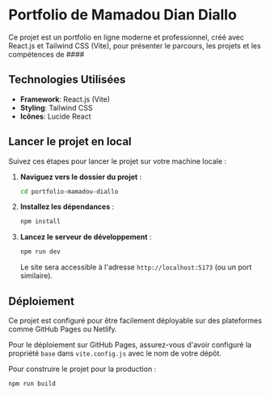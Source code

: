 # Portfolio de Mamadou Dian Diallo

Ce projet est un portfolio en ligne moderne et professionnel, créé avec React.js et Tailwind CSS (Vite), pour présenter le parcours, les projets et les compétences de ####
## Technologies Utilisées

-   **Framework**: React.js (Vite)
-   **Styling**: Tailwind CSS
-   **Icônes**: Lucide React

## Lancer le projet en local

Suivez ces étapes pour lancer le projet sur votre machine locale :

1.  **Naviguez vers le dossier du projet** :
    ```bash
    cd portfolio-mamadou-diallo
    ```

2.  **Installez les dépendances** :
    ```bash
    npm install
    ```

3.  **Lancez le serveur de développement** :
    ```bash
    npm run dev
    ```

    Le site sera accessible à l'adresse `http://localhost:5173` (ou un port similaire).

## Déploiement

Ce projet est configuré pour être facilement déployable sur des plateformes comme GitHub Pages ou Netlify.

Pour le déploiement sur GitHub Pages, assurez-vous d'avoir configuré la propriété `base` dans `vite.config.js` avec le nom de votre dépôt.

Pour construire le projet pour la production :

```bash
npm run build
```